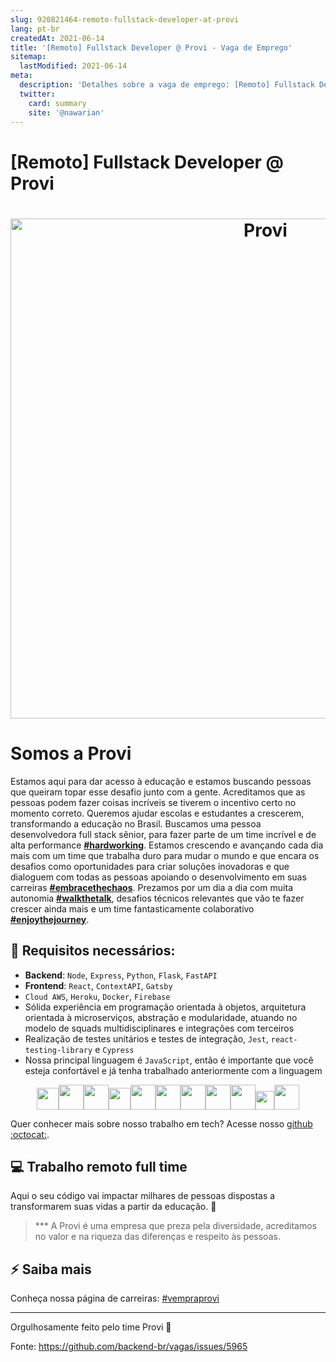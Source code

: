 ```yaml
---
slug: 920821464-remoto-fullstack-developer-at-provi
lang: pt-br
createdAt: 2021-06-14
title: '[Remoto] Fullstack Developer @ Provi - Vaga de Emprego'
sitemap:
  lastModified: 2021-06-14
meta:
  description: 'Detalhes sobre a vaga de emprego: [Remoto] Fullstack Developer @ Provi'
  twitter:
    card: summary
    site: '@nawarian'
---
```


# [Remoto] Fullstack Developer @ Provi

<h1 align="center">
 <img alt="Provi" title="Provi" src="https://media-exp1.licdn.com/dms/image/C4D16AQGDp_2hRj_0QQ/profile-displaybackgroundimage-shrink_200_800/0/1598561491339?e=1629331200&v=beta&t=6YSFnIuvRUzUWLHfd7sXFasTWVm0BYtzgWUyI-Y92Yw" width="800" />
</h1>



# Somos a Provi

Estamos aqui para dar acesso à educação e estamos buscando pessoas que queiram topar esse desafio junto com a gente. Acreditamos que as pessoas podem fazer coisas incríveis se tiverem o incentivo certo no momento correto. Queremos ajudar escolas e estudantes a crescerem, transformando a educação no Brasil. Buscamos uma pessoa desenvolvedora full stack sênior, para fazer parte de um time incrível e de alta performance [**#hardworking**](https://www.notion.so/provicapital/Hard-Working-48efce05fc644dcfb90d99e5caa3d2d6). Estamos crescendo e avançando cada dia mais com um time que trabalha duro para mudar o mundo e que encara os desafios como oportunidades para criar soluções inovadoras e que dialoguem com todas as pessoas apoiando o desenvolvimento em suas carreiras [**#embracethechaos**](https://www.notion.so/provicapital/Embrace-The-Chaos-7bed54b7b3da4b86905e65fcacf4c855). Prezamos por um dia a dia com muita autonomia [**#walkthetalk**](https://www.notion.so/provicapital/Walk-the-Talk-08a39f16f5594701bbffd1697889d4ad), desafios técnicos relevantes que vão te fazer crescer ainda mais e um time fantasticamente colaborativo [**#enjoythejourney**](https://www.notion.so/provicapital/Enjoy-the-Journey-b78a6a24a94d4e4ea3a47994b32f2ecd).

## :toolbox: Requisitos necessários:

- **Backend**: `Node`, `Express`, `Python`, `Flask`, `FastAPI`
- **Frontend**: `React`, `ContextAPI`, `Gatsby`
- `Cloud AWS`, `Heroku`, `Docker`, `Firebase`
- Sólida experiência em programação orientada à objetos, arquitetura orientada à microserviços, abstração e modularidade, atuando no modelo de squads multidisciplinares e integrações com terceiros
- Realização de testes unitários e testes de integração, `Jest`, `react-testing-library` e `Cypress`
- Nossa principal linguagem é `JavaScript`, então é importante que você esteja confortável e já tenha trabalhado anteriormente com a linguagem

<p align="center">
<img src="https://seeklogo.com/images/N/nodejs-logo-FBE122E377-seeklogo.com.png" height=35><img src="https://pngimage.net/wp-content/uploads/2018/05/express-js-png-5.png" width=40><img src="https://images-eu.ssl-images-amazon.com/images/I/41eVkHJhdRL.png" width=40><img src="https://seeklogo.com/images/F/flask-logo-44C507ABB7-seeklogo.com.png" height=35><img src="https://i0.wp.com/www.primefaces.org/wp-content/uploads/2017/09/feature-react.png?fit=260%2C260&ssl=1" width=40><img src="https://i.pinimg.com/originals/2e/ec/6f/2eec6f1dcb5553117969640c7d254046.png" width=40><img src="https://lavca.org/wp-content/uploads/2019/10/aws-logo-square.png" width=40><img src="https://pbs.twimg.com/profile_images/689518720998252544/mOobZd_8_400x400.png" width=40><img src="https://user-images.githubusercontent.com/33750251/60287980-21aa2700-990b-11e9-9c9d-a79874587a86.png" width=40><img src="https://appmasters.io/static/firebase-logo-c24b6b9c0fcd84c7b258879880472660.png" height=30><img src="https://avatars.githubusercontent.com/u/8908513?s=280&v=4" width=40>
</p>



Quer conhecer mais sobre nosso trabalho em tech? Acesse nosso [github :octocat:](https://github.com/provicapital/jobs).

## :computer: ​Trabalho remoto full time

Aqui o seu código vai impactar milhares de pessoas dispostas a transformarem suas vidas a partir da educação. :rocket:

> *** A Provi é uma empresa que preza pela diversidade, acreditamos no valor e na riqueza das diferenças e respeito às pessoas.

## :zap: Saiba mais​

Conheça nossa página de carreiras: [#vempraprovi](https://www.notion.so/provicapital/Carreiras-na-Provi-0db6d02b3f114837aac361adf8dad9ff)

---

Orgulhosamente feito pelo time Provi :blue_heart: ​



Fonte: https://github.com/backend-br/vagas/issues/5965